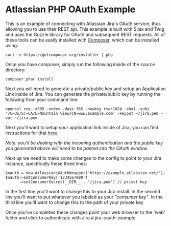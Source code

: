 # Atlassian PHP OAuth Example
This is an example of connecting with Atlassian Jira's OAuth service, thus allowing you to use their REST api. This example is built with Silex and Twig and uses the Guzzle library for OAuth and subsequent REST requests.  All of these tools can be easily installed with  [Composer](http://getcomposer.org), which can be installed using:

	curl -s https://getcomposer.org/installer | php
	
Once you have composer, simply run the following inside of the source directory:

	composer.phar install

Next you will need to generate a private/public key and setup an Application Link inside of Jira.  You can generate the private/public key by running the following from your command line:

	openssl req -x509 -nodes -days 365 -newkey rsa:1024 -sha1 -subj '/C=US/ST=CA/L=Mountain View/CN=www.example.com' -keyout ~/jira.pem -out ~/jira.pem

Next you'll want to setup your application link inside of Jira, you can find instructions for that [here](https://confluence.atlassian.com/display/JIRA/Configuring+OAuth+Authentication+for+an+Application+Link).

*Note: you'll be dealing with the incoming authentication and the public key you generated above will need to be pasted into the OAuth window.*

Next up we need to make some changes to the config to point to your Jira instance, specifically these three lines:

	$oauth = new Atlassian\OAuthWrapper('https://example.atlassian.net/');
	$oauth->setConsumerKey('1234567890') 
	      ->setConsumerSecret(__DIR__ . '/jira.pem') // privet key

In the first line you'll want to change this to your Jira install.
In the second line you'll want to put whatever you labeled as your *"consumer key"*.
In the third line you'll want to change this to the path of your private key

Once you've completed these changes point your web browser to the 'web' folder and click to authenticate with Jira.# jira-oauth-example
